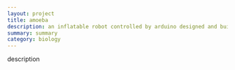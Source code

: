 ```yaml
---
layout: project
title: amoeba
description: an inflatable robot controlled by arduino designed and built for the module gizmo
summary: summary
category: biology
---
```


description
